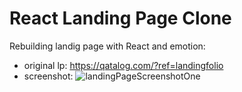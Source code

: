 # React Landing Page Clone

Rebuilding landig page with React and emotion:

- original lp: https://qatalog.com/?ref=landingfolio
- screenshot:
  ![landingPageScreenshotOne]("/public/landingPageScreenshotOne.png")
